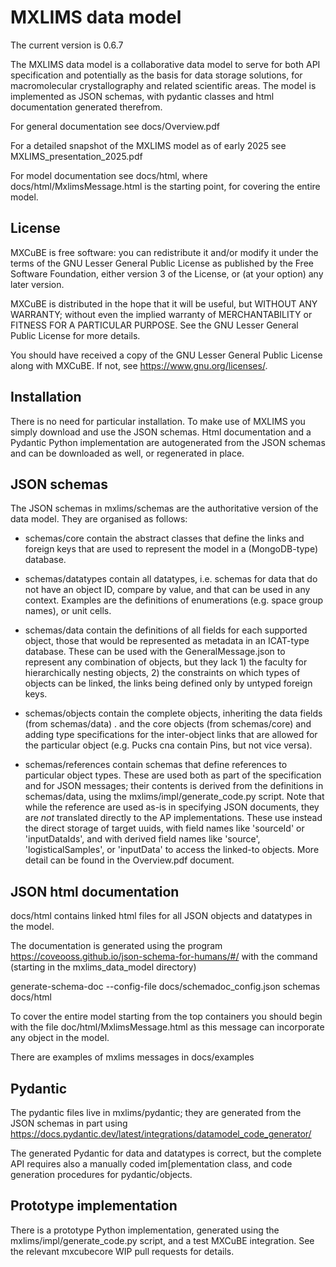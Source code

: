 # MXLIMS data model

The current version is 0.6.7

The MXLIMS data model is a collaborative data model to serve for both API specification and
potentially as the basis for data storage solutions, for macromolecular crystallography and
related scientific areas. The model is implemented as JSON schemas, with pydantic
classes and html documentation generated therefrom.

For general documentation see docs/Overview.pdf

For a detailed snapshot of the MXLIMS model as of early 2025 see MXLIMS_presentation_2025.pdf

For model documentation see docs/html, where docs/html/MxlimsMessage.html is the starting point,
for covering the entire model.

## License

MXCuBE is free software: you can redistribute it and/or modify
it under the terms of the GNU Lesser General Public License as published by
the Free Software Foundation, either version 3 of the License, or
(at your option) any later version.

MXCuBE is distributed in the hope that it will be useful,
but WITHOUT ANY WARRANTY; without even the implied warranty of
MERCHANTABILITY or FITNESS FOR A PARTICULAR PURPOSE.  See the
GNU Lesser General Public License for more details.

You should have received a copy of the GNU Lesser General Public License
along with MXCuBE. If not, see <https://www.gnu.org/licenses/>.


## Installation

There is no need for particular installation.
To make use of MXLIMS you simply download and use the JSON schemas.
Html documentation and a Pydantic Python implementation are autogenerated from the 
JSON schemas and can be downloaded as well, or regenerated in place.


## JSON schemas

The JSON schemas in mxlims/schemas are the authoritative version of the data model.
They are organised as follows:

  - schemas/core contain the abstract classes that define the links and foreign keys
  that are used to represent the model in a (MongoDB-type) database.

  - schemas/datatypes contain all datatypes, i.e. schemas for data that do not have an
  object ID, compare by value, and that can be used in any context. Examples are the
  definitions of enumerations (e.g. space group names), or unit cells.

  - schemas/data contain the definitions of all fields for each supported object,
  those that would be represented as metadata in an ICAT-type database.
  These can be used with the GeneralMessage.json to represent any combination of objects,
  but they lack 1) the faculty for hierarchically nesting objects, 2) the constraints
  on which types of objects can be linked, the links being defined only by untyped foreign keys.

  - schemas/objects contain the complete objects, inheriting the data fields (from schemas/data) .
  and the core objects (from schemas/core) and adding type specifications for the inter-object links
  that are allowed for the particular object (e.g. Pucks cna contain Pins, but not vice versa).

  - schemas/references contain schemas that define references to particular object types.
  These are used both as part of the specification and for JSON messages; their contents
  is derived from the definitions in schemas/data, using the mxlims/impl/generate_code.py script.
  Note that while the reference are used as-is in specifying JSON documents, they are *not*
  translated directly to the AP implementations. These use instead the direct storage of target
  uuids, with field names like 'sourceId' or 'inputDataIds', and with derived field names
  like 'source', 'logisticalSamples', or 'inputData' to access the linked-to objects.
  More detail can be found in the Overview.pdf document.

## JSON html documentation

docs/html contains linked html files for all JSON objects and datatypes in the model.

The documentation is generated using the program https://coveooss.github.io/json-schema-for-humans/#/
with the command (starting in the mxlims_data_model directory)

generate-schema-doc --config-file docs/schemadoc_config.json schemas docs/html

To cover the entire model starting from the top containers you should begin with the file 
doc/html/MxlimsMessage.html as this message can incorporate any object in the model.

There are examples of mxlims messages in docs/examples

## Pydantic

The pydantic files live in mxlims/pydantic; they are generated from the JSON schemas in part using
https://docs.pydantic.dev/latest/integrations/datamodel_code_generator/

The generated Pydantic for data and datatypes is correct, but the complete API requires also
a manually coded im[plementation class, and code generation procedures for pydantic/objects.

## Prototype implementation

There is a prototype Python implementation, generated using the mxlims/impl/generate_code.py script, and a test MXCuBE 
integration. See the relevant mxcubecore WIP pull requests for details.
